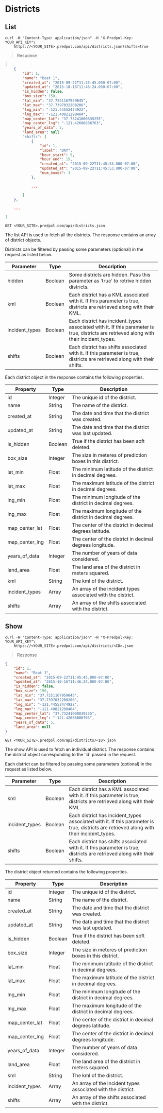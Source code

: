 # Districts

## List

```shell
curl -H "Content-Type: application/json" -H "X-Predpol-Key: YOUR_API_KEY"\
    https://<YOUR_SITE>.predpol.com/api/districts.json?shifts=true
```

 > Response

```json
[
    {
        "id": 1,
        "name": "Beat 1",
        "created_at": "2015-09-22T11:45:45.000-07:00",
        "updated_at": "2015-10-16T11:46:24.000-07:00",
        "is_hidden": false,
        "box_size": 150,
        "lat_min": "37.7251167959645",
        "lat_max": "37.7397032208206",
        "lng_min": "-121.44552474922",
        "lng_max": "-121.40821298484",
        "map_center_lat": "37.73241000839255",
        "map_center_lng": "-121.42686886703",
        "years_of_data": 5,
        "land_area": null
        "shifts": [
            {
                "id": 1,
                "label": "DAY",
                "hour_start": 5,
                "hour_end": 15,
                "created_at": "2015-09-22T11:45:53.000-07:00",
                "updated_at": "2015-09-22T11:45:53.000-07:00",
                "num_boxes": 3
            },

            ...

        ]
    },

    ...

]
```


`GET <YOUR_SITE>.predpol.com/api/districts.json`

The list API is used to fetch all the districts. The response contains an array of district objects.

Districts can be filtered by passing some parameters (optional) in the request as listed below.

Parameter | Type | Description
--------- | ----- | -----------
hidden | Boolean | Some districts are hidden. Pass this parameter as 'true' to retrive hidden districts.
kml | Boolean | Each district has a KML associated with it. If this parameter is true, districts are retrieved along with their KML.
incident_types | Boolean | Each district has incident_types associated with it. If this parameter is true, districts are retrieved along with their incident_types.
shifts | Boolean | Each district has shifts associated with it. If this parameter is true, districts are retrieved along with their shifts.

Each district object in the response contains the following properties.

Property | Type | Description
--------- | -------- | -------
id | Integer | The unique id of the district.
name | String | The name of the district.
created_at | String | The date and time that the district was created.
updated_at | String | The date and time that the district was last updated.
is_hidden | Boolean | True if the district has been soft deleted.
box_size | Integer | The size in meteres of prediction boxes in this district.
lat_min | Float | The minimum latitude of the district in decimal degrees.
lat_max | Float | The maximum latitude of the district in decimal degrees.
lng_min | Float | The minimum longitude of the district in decimal degrees.
lng_max | Float | The maximum longitude of the district in decimal degrees.
map_center_lat | Float | The center of the district in decimal degrees latitude.
map_center_lng | Float | The center of the district in decimal degrees longitude.
years_of_data  | Integer | The number of years of data considered.
land_area | Float | The land area of the district in meters squared.
kml | String | The kml of the district.
incident_types | Array | An array of the incident types associated with the district.
shifts | Array | An array of the shifts associated with the district.

## Show

```shell
curl -H "Content-Type: application/json" -H "X-Predpol-Key: YOUR_API_KEY"\
    https://<YOUR_SITE>.predpol.com/api/districts/<ID>.json
```

> Response

```json
{
    "id": 1,
    "name": "Beat 1",
    "created_at": "2015-09-22T11:45:45.000-07:00",
    "updated_at": "2015-10-16T11:46:24.000-07:00",
    "is_hidden": false,
    "box_size": 150,
    "lat_min": "37.7251167959645",
    "lat_max": "37.7397032208206",
    "lng_min": "-121.44552474922",
    "lng_max": "-121.40821298484",
    "map_center_lat": "37.73241000839255",
    "map_center_lng": "-121.42686886703",
    "years_of_data": 5,
    "land_area": null
}
```

`GET <YOUR_SITE>.predpol.com/api/districts/<ID>.json`

The show API is used to fetch an individual district. The response contains the district object corresponding to the 'id' passed in the request.

Each district can be filtered by passing some parameters (optional) in the request as listed below.

Parameter | Type | Description
--------- | ----- | -----------
kml | Boolean | Each district has a KML associated with it. If this parameter is true, districts are retrieved along with their KML.
incident_types | Boolean | Each district has incident_types associated with it. If this parameter is true, districts are retrieved along with their incident_types.
shifts | Boolean | Each district has shifts associated with it. If this parameter is true, districts are retrieved along with their shifts.

The district object returned contains the following properties.

Property | Type | Description
--------- | -------- | -------
id | Integer | The unique id of the district.
name | String | The name of the district.
created_at | String | The date and time that the district was created.
updated_at | String | The date and time that the district was last updated.
is_hidden | Boolean | True if the district has been soft deleted.
box_size | Integer | The size in meteres of prediction boxes in this district.
lat_min | Float | The minimum latitude of the district in decimal degrees.
lat_max | Float | The maximum latitude of the district in decimal degrees.
lng_min | Float | The minimum longitude of the district in decimal degrees.
lng_max | Float | The maximum longitude of the district in decimal degrees.
map_center_lat | Float | The center of the district in decimal degrees latitude.
map_center_lng | Float | The center of the district in decimal degrees longitude.
years_of_data  | Integer | The number of years of data considered.
land_area | Float | The land area of the district in meters squared.
kml | String | The kml of the district.
incident_types | Array | An array of the incident types associated with the district.
shifts | Array | An array of the shifts associated with the district.

